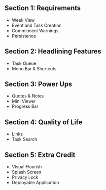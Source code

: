 ## Section 1: Requirements
- Week View
- Event and Task Creation
- Commitment Warnings
- Persistence

## Section 2: Headlining Features
- Task Queue
- Menu Bar & Shortcuts

## Section 3: Power Ups
- Quotes & Notes
- Mini Viewer
- Progress Bar

## Section 4: Quality of Life
- Links
- Task Search

## Section 5: Extra Credit
- Visual Flourish
- Splash Screen
- Privacy Lock
- Deployable Application